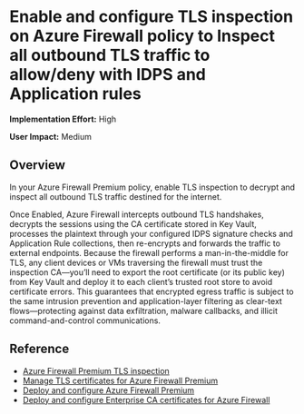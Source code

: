#  Enable and configure TLS inspection on Azure Firewall policy to Inspect all outbound TLS traffic to allow/deny with IDPS and Application rules
**Implementation Effort:** High

**User Impact:** Medium

## Overview

In your Azure Firewall Premium policy, enable TLS inspection to decrypt and inspect all outbound TLS traffic destined for the internet. 

Once Enabled, Azure Firewall intercepts outbound TLS handshakes, decrypts the sessions using the CA certificate stored in Key Vault, processes the plaintext through your configured IDPS signature checks and Application Rule collections, then re-encrypts and forwards the traffic to external endpoints. Because the firewall performs a man-in-the-middle for TLS, any client devices or VMs traversing the firewall must trust the inspection CA—you’ll need to export the root certificate (or its public key) from Key Vault and deploy it to each client’s trusted root store to avoid certificate errors. This guarantees that encrypted egress traffic is subject to the same intrusion prevention and application-layer filtering as clear-text flows—protecting against data exfiltration, malware callbacks, and illicit command-and-control communications.

## Reference

* [Azure Firewall Premium TLS inspection](https://learn.microsoft.com/en-us/azure/firewall/premium-features#tls-inspection)
* [Manage TLS certificates for Azure Firewall Premium](https://learn.microsoft.com/en-us/azure/firewall/premium-certificates)
* [Deploy and configure Azure Firewall Premium](https://learn.microsoft.com/en-us/azure/firewall/premium-deploy)
* [Deploy and configure Enterprise CA certificates for Azure Firewall](https://learn.microsoft.com/en-us/azure/firewall/premium-deploy-certificates-enterprise-ca)
